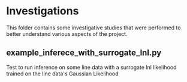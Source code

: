 # Investigations

This folder contains some investigative studies that were performed to better understand various aspects of the project.

## example_inferece_with_surrogate_lnl.py
Test to run inference on some line data with a surrogate lnl likelihood trained on the line data's Gaussian Likelihood
